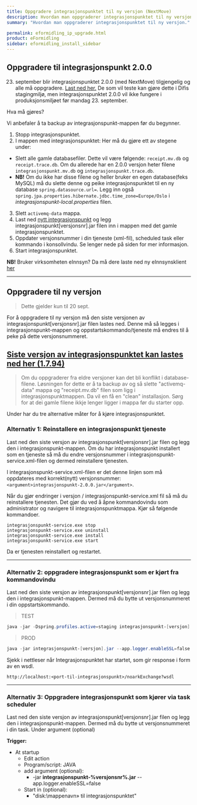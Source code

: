 ```yaml
---
title: Oppgradere integrasjonspunktet til ny versjon (NextMove)
description: Hvordan man oppgraderer integrasjonspunktet til ny versjon.
summary: "Hvordan man oppgraderer integrasjonspunktet til ny versjon."

permalink: eformidling_ip_upgrade.html
product: eFormidling
sidebar: eformidling_install_sidebar
---
```


## Oppgradere til integrasjonspunkt 2.0.0

23. september blir integrasjonspunktet 2.0.0 (med NextMove) tilgjengelig og alle må oppgradere. [Last ned her.](https://beta-meldingsutveksling.difi.no/content/repositories/itest/no/difi/meldingsutveksling/integrasjonspunkt/2.0.0-SNAPSHOT/integrasjonspunkt-2.0.0-20190917.140200-70.jar) De som vil teste kan gjøre dette i Difis stagingmiljø, men integrasjonspunktet 2.0.0 vil ikke fungere i produksjonsmiljøet før mandag 23. september. 

Hva må gjøres? 

Vi anbefaler å ta backup av integrasjonspunkt-mappen før du begynner.

1. Stopp integrasjonspunktet.
2. I mappen med integrasjonspunktet: Her må du gjøre ett av stegene under:
- Slett alle gamle databasefiler. Dette vil være følgende:  ```receipt.mv.db``` og ```receipt.trace.db```. Om du allerede har en 2.0.0 versjon heter filene ```integrasjonspunkt.mv.db``` og ```integrasjonspunkt.trace.db```.
- **NB!** Om du ikke har disse filene og heller bruker en egen database(feks MySQL) må du slette denne og peike integrasjonspunktet til en ny database ```spring.datasource.url=```. Legg inn også ```spring.jpa.properties.hibernate.jdbc.time_zone=Europe/Oslo``` i *integrasjonspunkt-local.properties* filen.
3. Slett ```activemq-data``` mappa. 
4. Last ned [nytt integrasjonspunkt](https://beta-meldingsutveksling.difi.no/content/repositories/itest/no/difi/meldingsutveksling/integrasjonspunkt/2.0.0-SNAPSHOT/integrasjonspunkt-2.0.0-20190917.140200-70.jar) og legg integrasjonspunkt[versjonsnr].jar filen inn i mappen med det gamle integrasjonspunktet.
5. Oppdater versjonsnummer i din tjeneste (xml-fil), scheduled task eller kommando i konsollvindu. Se lenger nede på siden for mer informasjon.
6. Start integrasjonspunktet. 

**NB!** Bruker virksomheten eInnsyn? Da må dere laste ned ny eInnsynsklient [her](https://difi.github.io/felleslosninger/einnsyn_oppdatere_tjeneste.html)

---



## Oppgradere til ny versjon 

> Dette gjelder kun til 20 sept.

For å oppgradere til ny versjon må den siste versjonen av integrasjonspunkt[versjonsnr].jar filen lastes ned. Denne må så legges i integrasjonspunkt-mappen og oppstartskommando/tjeneste må endres til å peke på dette versjonsnummeret.

## [Siste versjon av integrasjonspunktet kan lastes ned her (1.7.94)](https://beta-meldingsutveksling.difi.no/service/local/repositories/releases/content/no/difi/meldingsutveksling/integrasjonspunkt/1.7.94/integrasjonspunkt-1.7.94.jar) 

> Om du oppgraderer fra eldre versjoner kan det bli konflikt i database-filene. Løsningen for dette er å ta backup av og så slette "activemq-data" mappa og "receipt.mv.db" filen som ligg i integrasjonspunktmappen. Da vil en få en "clean" installasjon. Sørg for at dei gamle filene ikkje lenger ligger i mappa før du starter opp.

Under har du tre alternative måter for å kjøre integrasjonspunktet. 

### Alternativ 1: Reinstallere en integrasjonspunkt tjeneste
Last ned den siste versjon av integrasjonspunkt[versjonsnr].jar filen og legg den i integrasjonspunkt-mappen. Om du har integrasjonspunkt installert som en tjeneste så må du endre versjonsnummer i integrasjonspunkt-service.xml-filen og dermed reinstallere tjenesten.

I integrasjonspunkt-service.xml-filen er det denne linjen som må oppdateres med korrekt(nytt) versjonsnummer: ```<argument>integrasjonspunkt-2.0.0.jar</argument>```.

Når du gjør endringer i versjon / integrasjonspunkt-service.xml fil så må du reinstallere tjenesten. Det gjør du ved å åpne kommandovindu som administrator og navigere til integrasjonspunktmappa. Kjør så følgende kommandoer.

```
integrasjonspunkt-service.exe stop
integrasjonspunkt-service.exe uninstall
integrasjonspunkt-service.exe install
integrasjonspunkt-service.exe start
```

Da er tjenesten reinstallert og restartet.



___

### Alternativ 2: oppgradere integrasjonspunkt som er kjørt fra kommandovindu

Last ned den siste versjon av integrasjonspunkt[versjonsnr].jar filen og legg den i integrasjonspunkt-mappen. Dermed må du bytte ut versjonsnummeret i din oppstartskommando. 

> TEST
```powershell
java -jar -Dspring.profiles.active=staging integrasjonspunkt-[versjon].jar --app.logger.enableSSL=false 
```

> PROD
```powershell
java -jar integrasjonspunkt-[versjon].jar --app.logger.enableSSL=false 
```

Sjekk i nettleser når Integrasjonspunktet har startet, som gir response i form av en wsdl.

```
http://localhost:<port-til-integrasjonspunkt>/noarkExchange?wsdl
```

___ 

### Alternativ 3: Oppgradere integrasjonspunkt som kjører via task scheduler

Last ned den siste versjon av integrasjonspunkt[versjonsnr].jar filen og legg den i integrasjonspunkt-mappen. Dermed må du bytte ut versjonsnummeret i din task. Under argument (optional) 

**Trigger:**
* At startup
   * Edit action
   * Program/script: JAVA
   * add argument (optional):
        * -jar **integrasjonspunkt-%versjonsnr%.jar** --app.logger.enableSSL=false
   * Start in (optional):
        * "disk:\mappenavn» til integrasjonspunktet"

		

